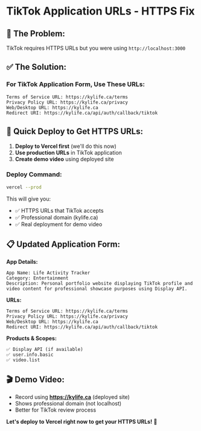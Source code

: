 # TikTok Application URLs - HTTPS Fix

## 🚨 **The Problem:**
TikTok requires HTTPS URLs but you were using `http://localhost:3000`

## ✅ **The Solution:**

### **For TikTok Application Form, Use These URLs:**

```
Terms of Service URL: https://kylife.ca/terms
Privacy Policy URL: https://kylife.ca/privacy
Web/Desktop URL: https://kylife.ca
Redirect URI: https://kylife.ca/api/auth/callback/tiktok
```

## 🚀 **Quick Deploy to Get HTTPS URLs:**

1. **Deploy to Vercel first** (we'll do this now)
2. **Use production URLs** in TikTok application
3. **Create demo video** using deployed site

### **Deploy Command:**
```bash
vercel --prod
```

This will give you:
- ✅ HTTPS URLs that TikTok accepts
- ✅ Professional domain (kylife.ca)
- ✅ Real deployment for demo video

## 📋 **Updated Application Form:**

**App Details:**
```
App Name: Life Activity Tracker
Category: Entertainment
Description: Personal portfolio website displaying TikTok profile and video content for professional showcase purposes using Display API.
```

**URLs:**
```
Terms of Service URL: https://kylife.ca/terms
Privacy Policy URL: https://kylife.ca/privacy
Web/Desktop URL: https://kylife.ca
Redirect URI: https://kylife.ca/api/auth/callback/tiktok
```

**Products & Scopes:**
```
✅ Display API (if available)
✅ user.info.basic
✅ video.list
```

## 🎬 **Demo Video:**
- Record using **https://kylife.ca** (deployed site)
- Shows professional domain (not localhost)
- Better for TikTok review process

**Let's deploy to Vercel right now to get your HTTPS URLs!** 🚀